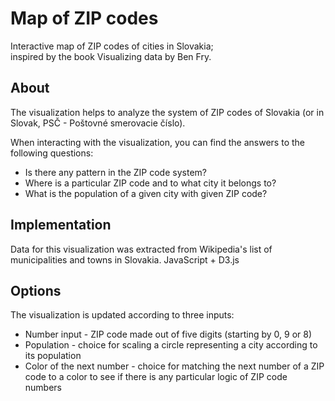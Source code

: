 # Map of ZIP codes
Interactive map of ZIP codes of cities in Slovakia; <br/>
inspired by the book Visualizing data by Ben Fry. 

## About
The visualization helps to analyze the system of ZIP codes of Slovakia (or in Slovak, PSČ - Poštovné smerovacie číslo).

When interacting with the visualization, you can find the answers to the following questions:
 * Is there any pattern in the ZIP code system?
 * Where is a particular ZIP code and to what city it belongs to?
 * What is the population of a given city with given ZIP code?

## Implementation
Data for this visualization was extracted from Wikipedia's list of municipalities and towns in Slovakia.
JavaScript + D3.js

## Options
The visualization is updated according to three inputs:
 * Number input - ZIP code made out of five digits (starting by 0, 9 or 8)
 * Population - choice for scaling a circle representing a city according to its population
 * Color of the next number - choice for matching the next number of a ZIP code to a color to see if there is any particular logic of ZIP code numbers 
